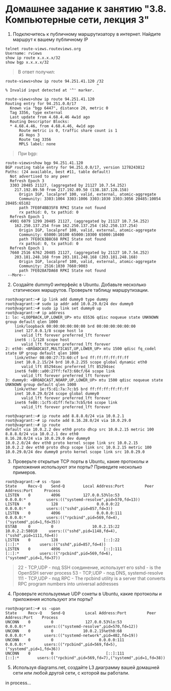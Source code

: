 # Домашнее задание к занятию "3.8. Компьютерные сети, лекция 3"

1. Подключитесь к публичному маршрутизатору в интернет. Найдите маршрут к вашему публичному IP
```
telnet route-views.routeviews.org
Username: rviews
show ip route x.x.x.x/32
show bgp x.x.x.x/32
```
 > В ответ получил:
```
route-views>show ip route 94.251.41.120 /32
                                        ^
% Invalid input detected at '^' marker.

route-views>show ip route 94.251.41.120    
Routing entry for 94.251.0.0/17
  Known via "bgp 6447", distance 20, metric 0
  Tag 3356, type external
  Last update from 4.68.4.46 4w1d ago
  Routing Descriptor Blocks:
  * 4.68.4.46, from 4.68.4.46, 4w1d ago
      Route metric is 0, traffic share count is 1
      AS Hops 3
      Route tag 3356
      MPLS label: none
```
 > При bgp:
```
route-views>show bgp 94.251.41.120     
BGP routing table entry for 94.251.0.0/17, version 1278243812
Paths: (24 available, best #11, table default)
  Not advertised to any peer
  Refresh Epoch 3
  3303 20485 21127, (aggregated by 21127 10.7.54.252)
    217.192.89.50 from 217.192.89.50 (138.187.128.158)
      Origin IGP, localpref 100, valid, external, atomic-aggregate
      Community: 3303:1004 3303:1006 3303:1030 3303:3056 20485:10054 20485:65102
      path 7FE0F4BB35F8 RPKI State not found
      rx pathid: 0, tx pathid: 0
  Refresh Epoch 1
  4901 6079 1299 20485 21127, (aggregated by 21127 10.7.54.252)
    162.250.137.254 from 162.250.137.254 (162.250.137.254)
      Origin IGP, localpref 100, valid, external, atomic-aggregate
      Community: 65000:10100 65000:10300 65000:10400
      path 7FE0C63B8C68 RPKI State not found
      rx pathid: 0, tx pathid: 0
  Refresh Epoch 1
  7660 2516 6762 20485 21127, (aggregated by 21127 10.7.54.252)
    203.181.248.168 from 203.181.248.168 (203.181.248.168)
      Origin IGP, localpref 100, valid, external, atomic-aggregate
      Community: 2516:1030 7660:9003
      path 7FE028A7DA68 RPKI State not found
 --More-- 
```

2. Создайте dummy0 интерфейс в Ubuntu. Добавьте несколько статических маршрутов. Проверьте таблицу маршрутизации.

```
root@vagrant:~# ip link add dummy0 type dummy
root@vagrant:~# sudo ip addr add 10.0.29.0/24 dev dummy0
root@vagrant:~# sudo ip link set dummy0 up
root@vagrant:~# ip address
1: lo: <LOOPBACK,UP,LOWER_UP> mtu 65536 qdisc noqueue state UNKNOWN group default qlen 1000
    link/loopback 00:00:00:00:00:00 brd 00:00:00:00:00:00
    inet 127.0.0.1/8 scope host lo
       valid_lft forever preferred_lft forever
    inet6 ::1/128 scope host
       valid_lft forever preferred_lft forever
2: eth0: <BROADCAST,MULTICAST,UP,LOWER_UP> mtu 1500 qdisc fq_codel state UP group default qlen 1000
    link/ether 08:00:27:73:60:cf brd ff:ff:ff:ff:ff:ff
    inet 10.0.2.15/24 brd 10.0.2.255 scope global dynamic eth0
       valid_lft 85294sec preferred_lft 85294sec
    inet6 fe80::a00:27ff:fe73:60cf/64 scope link
       valid_lft forever preferred_lft forever
3: dummy0: <BROADCAST,NOARP,UP,LOWER_UP> mtu 1500 qdisc noqueue state UNKNOWN group default qlen 1000
    link/ether 1e:f5:d1:7a:7c:b5 brd ff:ff:ff:ff:ff:ff
    inet 10.0.29.0/24 scope global dummy0
       valid_lft forever preferred_lft forever
    inet6 fe80::1cf5:d1ff:fe7a:7cb5/64 scope link
       valid_lft forever preferred_lft forever
```
```
root@vagrant:~# ip route add 8.8.8.0/24 via 10.0.2.1
root@vagrant:~# ip route add 8.16.28.0/24 via 10.0.29.0
root@vagrant:~# ip route
default via 10.0.2.2 dev eth0 proto dhcp src 10.0.2.15 metric 100
8.8.8.0/24 via 10.0.2.1 dev eth0
8.16.28.0/24 via 10.0.29.0 dev dummy0
10.0.2.0/24 dev eth0 proto kernel scope link src 10.0.2.15
10.0.2.2 dev eth0 proto dhcp scope link src 10.0.2.15 metric 100
10.0.29.0/24 dev dummy0 proto kernel scope link src 10.0.29.0
```
3. Проверьте открытые TCP порты в Ubuntu, какие протоколы и приложения используют эти порты? Приведите несколько примеров.

```
root@vagrant:~# ss -tpan
State     Recv-Q    Send-Q        Local Address:Port         Peer Address:Port     Process
LISTEN    0         4096          127.0.0.53%lo:53                0.0.0.0:*         users:(("systemd-resolve",pid=570,fd=13))
LISTEN    0         128                 0.0.0.0:22                0.0.0.0:*         users:(("sshd",pid=857,fd=3))
LISTEN    0         4096                0.0.0.0:111               0.0.0.0:*         users:(("rpcbind",pid=569,fd=4),("systemd",pid=1,fd=35))
ESTAB     0         0                 10.0.2.15:22               10.0.2.2:58010     users:(("sshd",pid=1148,fd=4),("sshd",pid=1111,fd=4))
LISTEN    0         128                    [::]:22                   [::]:*         users:(("sshd",pid=857,fd=4))
LISTEN    0         4096                   [::]:111                  [::]:*         users:(("rpcbind",pid=569,fd=6),("systemd",pid=1,fd=37))
```
> 22 - TCP,UDP - под SSH соединение, использует его sshd - is the OpenSSH server process 53 - TCP,UDP - под DNS, systemd-resolve 111 - TCP,UDP - под RPC - The rpcbind utility is a server that converts RPC program numbers into universal addresses

4. Проверьте используемые UDP сокеты в Ubuntu, какие протоколы и приложения используют эти порты?

```
root@vagrant:~# ss -upan
State     Recv-Q    Send-Q         Local Address:Port         Peer Address:Port    Process
UNCONN    0         0              127.0.0.53%lo:53                0.0.0.0:*        users:(("systemd-resolve",pid=570,fd=12))
UNCONN    0         0             10.0.2.15%eth0:68                0.0.0.0:*        users:(("systemd-network",pid=402,fd=19))
UNCONN    0         0                    0.0.0.0:111               0.0.0.0:*        users:(("rpcbind",pid=569,fd=5),("systemd",pid=1,fd=36))
UNCONN    0         0                       [::]:111                  [::]:*        users:(("rpcbind",pid=569,fd=7),("systemd",pid=1,fd=38))
```

5. Используя diagrams.net, создайте L3 диаграмму вашей домашней сети или любой другой сети, с которой вы работали.

in process...
